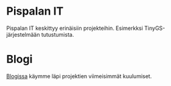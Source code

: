 # Pispalan IT

Pispalan IT keskittyy erinäisiin projekteihin.
Esimerkksi TinyGS-järjestelmään tutustumista.

# Blogi
[Blogissa](blogi.md) käymme läpi projektien viimeisimmät kuulumiset.
